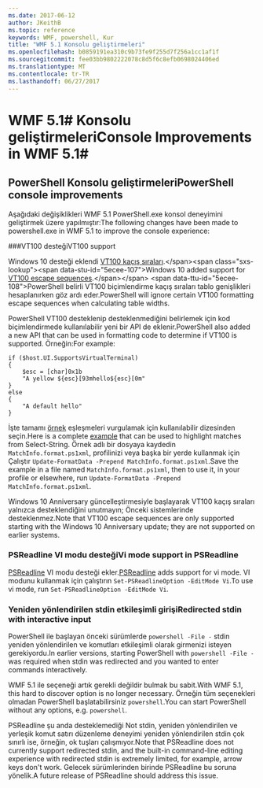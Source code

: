 ```yaml
---
ms.date: 2017-06-12
author: JKeithB
ms.topic: reference
keywords: WMF, powershell, Kur
title: "WMF 5.1 Konsolu geliştirmeleri"
ms.openlocfilehash: b0859191ea310c9b73fe9f255d7f256a1cc1af1f
ms.sourcegitcommit: fee03bb9802222078c8d5f6c8efb0698024406ed
ms.translationtype: MT
ms.contentlocale: tr-TR
ms.lasthandoff: 06/27/2017
---
```

# <a name="console-improvements-in-wmf-51"></a><span data-ttu-id="5ecee-103">WMF 5.1# Konsolu geliştirmeleri</span><span class="sxs-lookup"><span data-stu-id="5ecee-103">Console Improvements in WMF 5.1#</span></span>

## <a name="powershell-console-improvements"></a><span data-ttu-id="5ecee-104">PowerShell Konsolu geliştirmeleri</span><span class="sxs-lookup"><span data-stu-id="5ecee-104">PowerShell console improvements</span></span>

<span data-ttu-id="5ecee-105">Aşağıdaki değişiklikleri WMF 5.1 PowerShell.exe konsol deneyimini geliştirmek üzere yapılmıştır:</span><span class="sxs-lookup"><span data-stu-id="5ecee-105">The following changes have been made to powershell.exe in WMF 5.1 to improve the console experience:</span></span>

###<a name="vt100-support"></a><span data-ttu-id="5ecee-106">VT100 desteği</span><span class="sxs-lookup"><span data-stu-id="5ecee-106">VT100 support</span></span>

<span data-ttu-id="5ecee-107">Windows 10 desteği eklendi [VT100 kaçış sıraları](https://msdn.microsoft.com/en-us/library/windows/desktop/mt638032(v=vs.85).aspx).</span><span class="sxs-lookup"><span data-stu-id="5ecee-107">Windows 10 added support for [VT100 escape sequences](https://msdn.microsoft.com/en-us/library/windows/desktop/mt638032(v=vs.85).aspx).</span></span>
<span data-ttu-id="5ecee-108">PowerShell belirli VT100 biçimlendirme kaçış sıraları tablo genişlikleri hesaplanırken göz ardı eder.</span><span class="sxs-lookup"><span data-stu-id="5ecee-108">PowerShell will ignore certain VT100 formatting escape sequences when calculating table widths.</span></span>

<span data-ttu-id="5ecee-109">PowerShell VT100 desteklenip desteklenmediğini belirlemek için kod biçimlendirmede kullanılabilir yeni bir API de eklenir.</span><span class="sxs-lookup"><span data-stu-id="5ecee-109">PowerShell also added a new API that can be used in formatting code to determine if VT100 is supported.</span></span> <span data-ttu-id="5ecee-110">Örneğin:</span><span class="sxs-lookup"><span data-stu-id="5ecee-110">For example:</span></span>

```
if ($host.UI.SupportsVirtualTerminal)
{
    $esc = [char]0x1b
    "A yellow ${esc}[93mhello${esc}[0m"
}
else
{
    "A default hello"
}
```
<span data-ttu-id="5ecee-111">İşte tamamı [örnek](https://gist.github.com/lzybkr/dcb973dccd54900b67783c48083c28f7) eşleşmeleri vurgulamak için kullanılabilir dizesinden seçin.</span><span class="sxs-lookup"><span data-stu-id="5ecee-111">Here is a complete [example](https://gist.github.com/lzybkr/dcb973dccd54900b67783c48083c28f7) that can be used to highlight matches from Select-String.</span></span>
<span data-ttu-id="5ecee-112">Örnek adlı bir dosyaya kaydedin `MatchInfo.format.ps1xml`, profilinizi veya başka bir yerde kullanmak için Çalıştır `Update-FormatData -Prepend MatchInfo.format.ps1xml`.</span><span class="sxs-lookup"><span data-stu-id="5ecee-112">Save the example in a file named `MatchInfo.format.ps1xml`, then to use it, in your profile or elsewhere, run `Update-FormatData -Prepend MatchInfo.format.ps1xml`.</span></span>

<span data-ttu-id="5ecee-113">Windows 10 Anniversary güncelleştirmesiyle başlayarak VT100 kaçış sıraları yalnızca desteklendiğini unutmayın; Önceki sistemlerinde desteklenmez.</span><span class="sxs-lookup"><span data-stu-id="5ecee-113">Note that VT100 escape sequences are only supported starting with the Windows 10 Anniversary update; they are not supported on earlier systems.</span></span>   

### <a name="vi-mode-support-in-psreadline"></a><span data-ttu-id="5ecee-114">PSReadline VI modu desteği</span><span class="sxs-lookup"><span data-stu-id="5ecee-114">Vi mode support in PSReadline</span></span>

<span data-ttu-id="5ecee-115">[PSReadline](https://github.com/lzybkr/PSReadLine) VI modu desteği ekler.</span><span class="sxs-lookup"><span data-stu-id="5ecee-115">[PSReadline](https://github.com/lzybkr/PSReadLine) adds support for vi mode.</span></span> <span data-ttu-id="5ecee-116">VI modunu kullanmak için çalıştırın `Set-PSReadlineOption -EditMode Vi`.</span><span class="sxs-lookup"><span data-stu-id="5ecee-116">To use vi mode, run `Set-PSReadlineOption -EditMode Vi`.</span></span>

### <a name="redirected-stdin-with-interactive-input"></a><span data-ttu-id="5ecee-117">Yeniden yönlendirilen stdin etkileşimli girişi</span><span class="sxs-lookup"><span data-stu-id="5ecee-117">Redirected stdin with interactive input</span></span> 

<span data-ttu-id="5ecee-118">PowerShell ile başlayan önceki sürümlerde `powershell -File -` stdin yeniden yönlendirilen ve komutları etkileşimli olarak girmenizi isteyen gerekiyordu.</span><span class="sxs-lookup"><span data-stu-id="5ecee-118">In earlier versions, starting PowerShell with `powershell -File -` was required when stdin was redirected and you wanted to enter commands interactively.</span></span>

<span data-ttu-id="5ecee-119">WMF 5.1 ile seçeneği artık gerekli değildir bulmak bu sabit.</span><span class="sxs-lookup"><span data-stu-id="5ecee-119">With WMF 5.1, this hard to discover option is no longer necessary.</span></span> <span data-ttu-id="5ecee-120">Örneğin tüm seçenekleri olmadan PowerShell başlatabilirsiniz `powershell`.</span><span class="sxs-lookup"><span data-stu-id="5ecee-120">You can start PowerShell without any options, e.g. `powershell`.</span></span>

<span data-ttu-id="5ecee-121">PSReadline şu anda desteklemediği Not stdin, yeniden yönlendirilen ve yerleşik komut satırı düzenleme deneyimi yeniden yönlendirilen stdin çok sınırlı ise, örneğin, ok tuşları çalışmıyor.</span><span class="sxs-lookup"><span data-stu-id="5ecee-121">Note that PSReadline does not currently support redirected stdin, and the built-in command-line editing experience with redirected stdin is extremely limited, for example, arrow keys don't work.</span></span> <span data-ttu-id="5ecee-122">Gelecek sürümlerinden birinde PSReadline bu soruna yönelik.</span><span class="sxs-lookup"><span data-stu-id="5ecee-122">A future release of PSReadline should address this issue.</span></span>   

